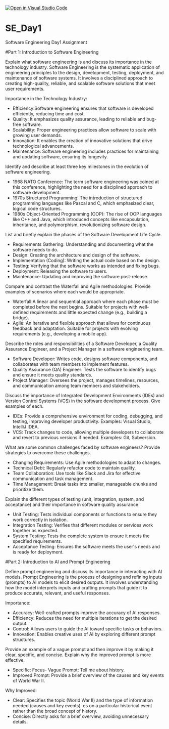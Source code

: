 [![Open in Visual Studio Code](https://classroom.github.com/assets/open-in-vscode-2e0aaae1b6195c2367325f4f02e2d04e9abb55f0b24a779b69b11b9e10269abc.svg)](https://classroom.github.com/online_ide?assignment_repo_id=18414638&assignment_repo_type=AssignmentRepo)
# SE_Day1
Software Engineering Day1 Assignment

#Part 1: Introduction to Software Engineering

Explain what software engineering is and discuss its importance in the technology industry.
Software Engineering is the systematic application of engineering principles to the design, development, testing, deployment, and maintenance of software systems. It involves a disciplined approach to creating high-quality, reliable, and scalable software solutions that meet user requirements.

Importance in the Technology Industry:
- Efficiency:Software engineering ensures that software is developed efficiently, reducing time and cost.
- Quality: It emphasizes quality assurance, leading to reliable and bug-free software.
- Scalability: Proper engineering practices allow software to scale with growing user demands.
- Innovation: It enables the creation of innovative solutions that drive technological advancements.
- Maintenance: Software engineering includes practices for maintaining and updating software, ensuring its longevity.


Identify and describe at least three key milestones in the evolution of software engineering.
- 1968 NATO Conference: The term software engineering was coined at this conference, highlighting the need for a disciplined approach to software development.
- 1970s Structured Programming: The introduction of structured programming languages like Pascal and C, which emphasized clear, logical code structures.
- 1980s Object-Oriented Programming (OOP): The rise of OOP languages like C++ and Java, which introduced concepts like encapsulation, inheritance, and polymorphism, revolutionizing software design.

List and briefly explain the phases of the Software Development Life Cycle.
- Requirements Gathering:  Understanding and documenting what the software needs to do.
- Design: Creating the architecture and design of the software.
- Implementation (Coding):  Writing the actual code based on the design.
- Testing: Verifying that the software works as intended and fixing bugs.
- Deployment: Releasing the software to users.
- Maintenance: Updating and improving the software post-release.


Compare and contrast the Waterfall and Agile methodologies. Provide examples of scenarios where each would be appropriate.
- Waterfall:A linear and sequential approach where each phase must be completed before the next begins. Suitable for projects with well-defined requirements and little expected change (e.g., building a bridge).
- Agile: An iterative and flexible approach that allows for continuous feedback and adaptation. Suitable for projects with evolving requirements (e.g., developing a mobile app).


Describe the roles and responsibilities of a Software Developer, a Quality Assurance Engineer, and a Project Manager in a software engineering team.
- Software Developer:  Writes code, designs software components, and collaborates with team members to implement features.
- Quality Assurance (QA) Engineer: Tests the software to identify bugs and ensure it meets quality standards.
- Project Manager:  Oversees the project, manages timelines, resources, and communication among team members and stakeholders.



Discuss the importance of Integrated Development Environments (IDEs) and Version Control Systems (VCS) in the software development process. Give examples of each.
- IDEs: Provide a comprehensive environment for coding, debugging, and testing, improving developer productivity. Examples: Visual Studio, IntelliJ IDEA.
- VCS: Track changes to code, allowing multiple developers to collaborate and revert to previous versions if needed. Examples: Git, Subversion.



What are some common challenges faced by software engineers? Provide strategies to overcome these challenges.
- Changing Requirements: Use Agile methodologies to adapt to changes.
- Technical Debt: Regularly refactor code to maintain quality.
- Team Collaboration: Use tools like Slack and Jira for effective communication and task management.
- Time Management: Break tasks into smaller, manageable chunks and prioritize them.



Explain the different types of testing (unit, integration, system, and acceptance) and their importance in software quality assurance.
- Unit Testing: Tests individual components or functions to ensure they work correctly in isolation.
- Integration Testing: Verifies that different modules or services work together as expected.
- System Testing:  Tests the complete system to ensure it meets the specified requirements.
- Acceptance Testing: Ensures the software meets the user's needs and is ready for deployment.



#Part 2: Introduction to AI and Prompt Engineering

Define prompt engineering and discuss its importance in interacting with AI models.
Prompt Engineering  is the process of designing and refining inputs (prompts) to AI models to elicit desired outputs. It involves understanding how the model interprets inputs and crafting prompts that guide it to produce accurate, relevant, and useful responses.

Importance:
- Accuracy: Well-crafted prompts improve the accuracy of AI responses.
- Efficiency:  Reduces the need for multiple iterations to get the desired output.
- Control:  Allows users to guide the AI toward specific tasks or behaviors.
- Innovation:  Enables creative uses of AI by exploring different prompt structures.

Provide an example of a vague prompt and then improve it by making it clear, specific, and concise. Explain why the improved prompt is more effective.

- Specific: Focus- Vague Prompt: Tell me about history.
- Improved Prompt: Provide a brief overview of the causes and key events of World War II.
  
Why Improved:
- Clear: Specifies the topic (World War II) and the type of information needed (causes and key events).
es on a particular historical event rather than the broad concept of history.
- Concise: Directly asks for a brief overview, avoiding unnecessary details.

